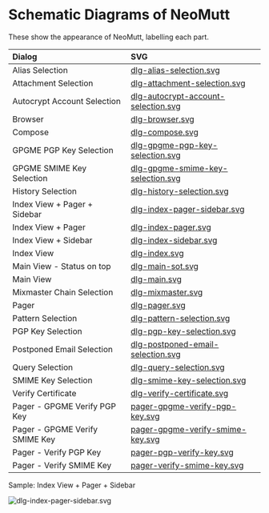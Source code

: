 # Schematic Diagrams of NeoMutt

These show the appearance of NeoMutt, labelling each part.

| Dialog                         | SVG                                                                        |
| :----------------------------- | :------------------------------------------------------------------------- |
| Alias Selection                | [dlg-alias-selection.svg](https://github.com/neomutt/gfx/raw/master/screenshots/schematic/dlg-alias-selection.svg) |
| Attachment Selection           | [dlg-attachment-selection.svg](https://github.com/neomutt/gfx/raw/master/screenshots/schematic/dlg-attachment-selection.svg) |
| Autocrypt Account Selection    | [dlg-autocrypt-account-selection.svg](https://github.com/neomutt/gfx/raw/master/screenshots/schematic/dlg-autocrypt-account-selection.svg) |
| Browser                        | [dlg-browser.svg](https://github.com/neomutt/gfx/raw/master/screenshots/schematic/dlg-browser.svg) |
| Compose                        | [dlg-compose.svg](https://github.com/neomutt/gfx/raw/master/screenshots/schematic/dlg-compose.svg) |
| GPGME PGP Key Selection        | [dlg-gpgme-pgp-key-selection.svg](https://github.com/neomutt/gfx/raw/master/screenshots/schematic/dlg-gpgme-pgp-key-selection.svg) |
| GPGME SMIME Key Selection      | [dlg-gpgme-smime-key-selection.svg](https://github.com/neomutt/gfx/raw/master/screenshots/schematic/dlg-gpgme-smime-key-selection.svg) |
| History Selection              | [dlg-history-selection.svg](https://github.com/neomutt/gfx/raw/master/screenshots/schematic/dlg-history-selection.svg) |
| Index View + Pager + Sidebar   | [dlg-index-pager-sidebar.svg](https://github.com/neomutt/gfx/raw/master/screenshots/schematic/dlg-index-pager-sidebar.svg) |
| Index View + Pager             | [dlg-index-pager.svg](https://github.com/neomutt/gfx/raw/master/screenshots/schematic/dlg-index-pager.svg) |
| Index View + Sidebar           | [dlg-index-sidebar.svg](https://github.com/neomutt/gfx/raw/master/screenshots/schematic/dlg-index-sidebar.svg) |
| Index View                     | [dlg-index.svg](https://github.com/neomutt/gfx/raw/master/screenshots/schematic/dlg-index.svg) |
| Main View - Status on top      | [dlg-main-sot.svg](https://github.com/neomutt/gfx/raw/master/screenshots/schematic/dlg-main-sot.svg) |
| Main View                      | [dlg-main.svg](https://github.com/neomutt/gfx/raw/master/screenshots/schematic/dlg-main.svg) |
| Mixmaster Chain Selection      | [dlg-mixmaster.svg](https://github.com/neomutt/gfx/raw/master/screenshots/schematic/dlg-mixmaster.svg) |
| Pager                          | [dlg-pager.svg](https://github.com/neomutt/gfx/raw/master/screenshots/schematic/dlg-pager.svg) |
| Pattern Selection              | [dlg-pattern-selection.svg](https://github.com/neomutt/gfx/raw/master/screenshots/schematic/dlg-pattern-selection.svg) |
| PGP Key Selection              | [dlg-pgp-key-selection.svg](https://github.com/neomutt/gfx/raw/master/screenshots/schematic/dlg-pgp-key-selection.svg) |
| Postponed Email Selection      | [dlg-postponed-email-selection.svg](https://github.com/neomutt/gfx/raw/master/screenshots/schematic/dlg-postponed-email-selection.svg) |
| Query Selection                | [dlg-query-selection.svg](https://github.com/neomutt/gfx/raw/master/screenshots/schematic/dlg-query-selection.svg) |
| SMIME Key Selection            | [dlg-smime-key-selection.svg](https://github.com/neomutt/gfx/raw/master/screenshots/schematic/dlg-smime-key-selection.svg) |
| Verify Certificate             | [dlg-verify-certificate.svg](https://github.com/neomutt/gfx/raw/master/screenshots/schematic/dlg-verify-certificate.svg) |
| Pager - GPGME Verify PGP Key   | [pager-gpgme-verify-pgp-key.svg](https://github.com/neomutt/gfx/raw/master/screenshots/schematic/pager-gpgme-verify-pgp-key.svg) |
| Pager - GPGME Verify SMIME Key | [pager-gpgme-verify-smime-key.svg](https://github.com/neomutt/gfx/raw/master/screenshots/schematic/pager-gpgme-verify-smime-key.svg) |
| Pager - Verify PGP Key         | [pager-pgp-verify-key.svg](https://github.com/neomutt/gfx/raw/master/screenshots/schematic/pager-pgp-verify-key.svg) |
| Pager - Verify SMIME Key       | [pager-verify-smime-key.svg](https://github.com/neomutt/gfx/raw/master/screenshots/schematic/pager-verify-smime-key.svg) |

Sample: Index View + Pager + Sidebar

![dlg-index-pager-sidebar.svg](https://github.com/neomutt/gfx/raw/master/screenshots/schematic/dlg-index-pager-sidebar.svg)

